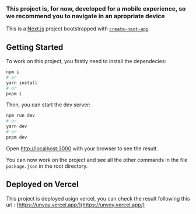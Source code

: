 ### This project is, for now, developed for a mobile experience, so we recommend you to navigate in an apropriate device
This is a [Next.js](https://nextjs.org/) project bootstrapped with [`create-next-app`](https://github.com/vercel/next.js/tree/canary/packages/create-next-app).

## Getting Started
To work on this project, you firstly need to install the dependecies:

```bash
npm i
# or
yarn install
# or
pnpm i
```

Then, you can start the dev server:
```bash
npm run dev
# or
yarn dev
# or
pnpm dev
```

Open [http://localhost:3000](http://localhost:3000) with your browser to see the result.

You can now work on the project and see all the other commands in the file `package.json` in the root directory.

## Deployed on Vercel

This project is deployed usign vercel, you can check the result following this url : [https://unvoy.vercel.app/](https://unvoy.vercel.app/)

